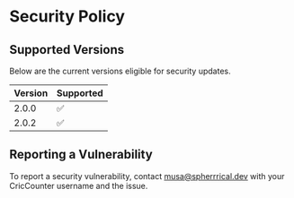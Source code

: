 # Security Policy

## Supported Versions

Below are the current versions eligible for security updates.

| Version | Supported          |
| ------- | ------------------ |
| 2.0.0   | :white_check_mark: |
| 2.0.2   | :white_check_mark: |

## Reporting a Vulnerability

To report a security vulnerability, contact musa@spherrrical.dev with your CricCounter username and the issue. 
